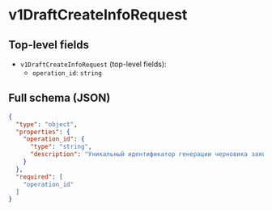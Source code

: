 # v1DraftCreateInfoRequest

## Top-level fields
- `v1DraftCreateInfoRequest` (top-level fields):
  - `operation_id`: `string`

## Full schema (JSON)
```json
{
  "type": "object",
  "properties": {
    "operation_id": {
      "type": "string",
      "description": "Уникальный идентификатор генерации черновика заявки на поставку.\n"
    }
  },
  "required": [
    "operation_id"
  ]
}
```
